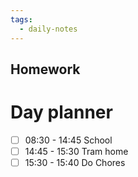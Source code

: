 ```yaml
---
tags:
  - daily-notes
---
```

## Homework 


# Day planner

- [ ] 08:30 - 14:45 School
- [ ] 14:45 - 15:30 Tram home
- [ ] 15:30 - 15:40 Do Chores
